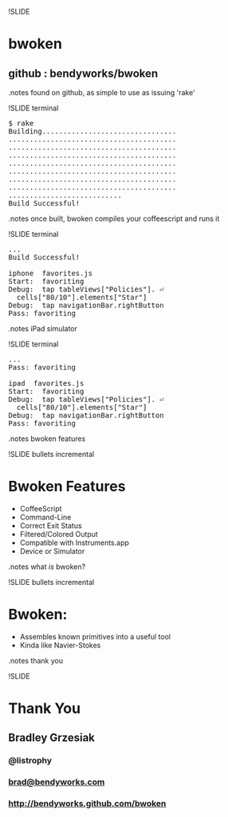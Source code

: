 !SLIDE
# bwoken
## github : bendyworks/bwoken

.notes found on github, as simple to use as issuing 'rake'

!SLIDE terminal
<pre>
$ rake
<span
class="blue">Building................................
........................................
........................................
........................................
........................................
........................................
........................................
........................................
...........................</span>
<span class='green'>Build Successful!</span>
</pre>
.notes once built, bwoken compiles your coffeescript and runs it

!SLIDE terminal
<pre>
...
<span class='green'>Build Successful!</span>

<span class='cyan'>iphone  favorites.js</span>
<span class='cyan'>Start:</span>  favoriting
<span class='cyan'>Debug:</span>  <span class="yellow">tap</span> tableViews[<span class="purple">"Policies"</span>]. &#x23ce;
  cells[<span class="purple">"80/10"</span>].elements[<span class="purple">"Star"</span>]
<span class='cyan'>Debug:</span>  <span class="yellow">tap</span> navigationBar.rightButton
<span class='green'>Pass:</span> favoriting
</pre>

.notes iPad simulator

!SLIDE terminal
<pre>
...
<span class='green'>Pass:</span> favoriting

<span class='cyan'>ipad  favorites.js</span>
<span class='cyan'>Start:</span>  favoriting
<span class='cyan'>Debug:</span>  <span class="yellow">tap</span> tableViews[<span class="purple">"Policies"</span>]. &#x23ce;
  cells[<span class="purple">"80/10"</span>].elements[<span class="purple">"Star"</span>]
<span class='cyan'>Debug:</span>  <span class="yellow">tap</span> navigationBar.rightButton
<span class='green'>Pass:</span> favoriting
</pre>

.notes bwoken features

!SLIDE bullets incremental
# Bwoken Features
* CoffeeScript
* Command-Line
* Correct Exit Status
* Filtered/Colored Output
* Compatible with Instruments.app
* Device or Simulator

.notes what *is* bwoken?

!SLIDE bullets incremental
# Bwoken:
* Assembles known primitives into a useful tool
* Kinda like Navier-Stokes

.notes thank you

!SLIDE
# Thank You
## Bradley Grzesiak
### @listrophy
### brad@bendyworks.com
### http://bendyworks.github.com/bwoken

